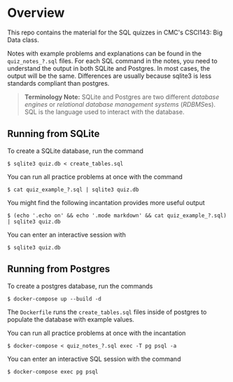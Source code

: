 # Overview

This repo contains the material for the SQL quizzes in CMC's CSCI143: Big Data class.

Notes with example problems and explanations can be found in the `quiz_notes_?.sql` files.
For each SQL command in the notes,
you need to understand the output in both SQLite and Postgres.
In most cases, the output will be the same.
Differences are usually because sqlite3 is less standards compliant than postgres.

> **Terminology Note:**
> SQLite and Postgres are two different *database engines* or *relational database management systems* (*RDBMS*es).
> SQL is the language used to interact with the database.

<!--
In each quiz, you will have 2^2 problems to complete and the quiz will be worth 2^3 points.
Each problem will be worth 2^1 points:
2^0 points for the correct sqlite3 output,
and 2^0 points for the correct postgres output.
If the command does not result in an error, you should provide the full table of the output.
If the command does result in an error, just write "error".
You do not need to provide the full error message.
If the output of both sqlite3 and postgres is the same,
you can just write "sqlite3 and postgres are the same" instead of redrawing the output.

Notice that I've switched to SQL math notation here instead of python.
One of the difficulties of using SQL is that the notation is different from most other programming languages.
-->

## Running from SQLite

To create a SQLite database, run the command
```
$ sqlite3 quiz.db < create_tables.sql
```

You can run all practice problems at once with the command
```
$ cat quiz_example_?.sql | sqlite3 quiz.db
```

You might find the following incantation provides more useful output
```
$ (echo '.echo on' && echo '.mode markdown' && cat quiz_example_?.sql) | sqlite3 quiz.db
```

You can enter an interactive session with
```
$ sqlite3 quiz.db
```

## Running from Postgres

To create a postgres database, run the commands
```
$ docker-compose up --build -d
```
The `Dockerfile` runs the `create_tables.sql` files inside of postgres to populate the database with example values.

You can run all practice problems at once with the incantation
```
$ docker-compose < quiz_notes_?.sql exec -T pg psql -a
```

You can enter an interactive SQL session with the command
```
$ docker-compose exec pg psql
```
